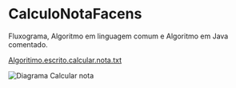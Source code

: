 # CalculoNotaFacens
Fluxograma, Algoritmo em linguagem comum e Algoritmo em Java comentado.

[Algoritimo.escrito.calcular.nota.txt](https://github.com/Pedro-Ludovico/CalculoNotaFacens/files/8603213/Algoritimo.escrito.calcular.nota.png)

![Diagrama Calcular nota](https://user-images.githubusercontent.com/103973593/165198875-b828b4a5-5443-4444-80c5-344cf236f512.png)
